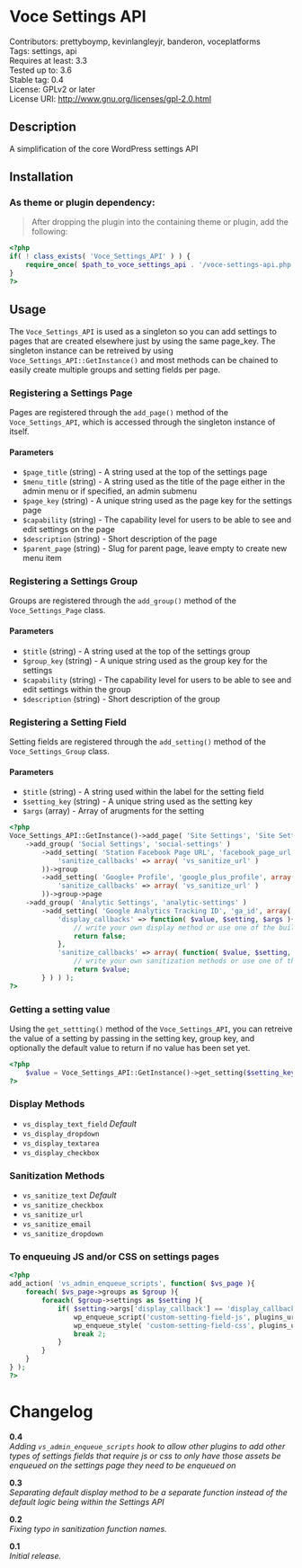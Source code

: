 Voce Settings API
==================

Contributors: prettyboymp, kevinlangleyjr, banderon, voceplatforms  
Tags: settings, api  
Requires at least: 3.3  
Tested up to: 3.6  
Stable tag: 0.4  
License: GPLv2 or later  
License URI: http://www.gnu.org/licenses/gpl-2.0.html

## Description
A simplification of the core WordPress settings API

## Installation

### As theme or plugin dependency:
> After dropping the plugin into the containing theme or plugin, add the following:

```php
<?php
if( ! class_exists( 'Voce_Settings_API' ) ) {
	require_once( $path_to_voce_settings_api . '/voce-settings-api.php' );
}
?>
```

## Usage

The ```Voce_Settings_API``` is used as a singleton so you can add settings to pages that are created elsewhere just by using the same page_key. The singleton instance can be retreived by using ```Voce_Settings_API::GetInstance()``` and most methods can be chained to easily create multiple groups and setting fields per page.

### Registering a Settings Page

Pages are registered through the ```add_page()``` method of the ```Voce_Settings_API```, which is accessed through the singleton instance of itself.

#### Parameters
* ```$page_title``` (string) - A string used at the top of the settings page
* ```$menu_title``` (string) - A string used as the title of the page either in the admin menu or if specified, an admin submenu
* ```$page_key``` (string) - A unique string used as the page key for the settings page
* ```$capability``` (string) - The capability level for users to be able to see and edit settings on the page
* ```$description``` (string) - Short description of the page
* ```$parent_page``` (string) - Slug for parent page, leave empty to create new menu item

### Registering a Settings Group

Groups are registered through the ```add_group()``` method of the ```Voce_Settings_Page``` class.
#### Parameters
* ```$title``` (string) - A string used at the top of the settings group
* ```$group_key``` (string) - A unique string used as the group key for the settings
* ```$capability``` (string) - The capability level for users to be able to see and edit settings within the group
* ```$description``` (string) - Short description of the group

### Registering a Setting Field

Setting fields are registered through the ```add_setting()``` method of the ```Voce_Settings_Group``` class.
#### Parameters
* ```$title``` (string) - A string used within the label for the setting field
* ```$setting_key``` (string) - A unique string used as the setting key
* ```$args``` (array) - Array of arugments for the setting


```php
<?php
Voce_Settings_API::GetInstance()->add_page( 'Site Settings', 'Site Settings', 'site-settings', 'manage_options', 'General settings for site', 'options-general.php' )
	->add_group( 'Social Settings', 'social-settings' )
		->add_setting( 'Station Facebook Page URL', 'facebook_page_url', array(
			'sanitize_callbacks' => array( 'vs_sanitize_url' )
		))->group
		->add_setting( 'Google+ Profile', 'google_plus_profile', array(
			'sanitize_callbacks' => array( 'vs_sanitize_url' )
		))->group->page
	->add_group( 'Analytic Settings', 'analytic-settings' )
		->add_setting( 'Google Analytics Tracking ID', 'ga_id', array(
			'display_callbacks' => function( $value, $setting, $args ){
				// write your own display method or use one of the built in options listed below.
				return false;
			},
			'sanitize_callbacks' => array( function( $value, $setting, $args ){
				// write your own sanitization methods or use one of the built in which are listed below.
				return $value;
		} ) ) );
?>
```

### Getting a setting value
Using the ```get_settting()``` method of the ```Voce_Settings_API```, you can retreive the value of a setting by passing in the setting key, group key, and optionally the default value to return if no value has been set yet.

```php
<?php
	$value = Voce_Settings_API::GetInstance()->get_setting($setting_key, $group_key, $default_value);
?>
```

### Display Methods
* ```vs_display_text_field``` *Default*
* ```vs_display_dropdown```
* ```vs_display_textarea```
* ```vs_display_checkbox```

### Sanitization Methods
* ```vs_sanitize_text``` *Default*
* ```vs_sanitize_checkbox```
* ```vs_sanitize_url```
* ```vs_sanitize_email```
* ```vs_sanitize_dropdown```

### To enqueuing JS and/or CSS on settings pages
```php
<?php
add_action( 'vs_admin_enqueue_scripts', function( $vs_page ){
	foreach( $vs_page->groups as $group ){
		foreach( $group->settings as $setting ){
			if( $setting->args['display_callback'] == 'display_callback_of_custom_setting_field' ){
				wp_enqueue_script('custom-setting-field-js', plugins_url( 'js/custom-setting-field-js.js', __FILE__ ), array( 'jquery' ) );
				wp_enqueue_style( 'custom-setting-field-css', plugins_url( 'css/custom-setting-field-css.css', __FILE__ ) );
				break 2;
			}
		}
	}
} );
?>
```

# Changelog

**0.4**  
*Adding `vs_admin_enqueue_scripts` hook to allow other plugins to add other types of settings fields that require js or css to only have those assets be enqueued on the settings page they need to be enqueued on*

**0.3**  
*Separating default display method to be a separate function instead of the default logic being within the Settings API*

**0.2**  
*Fixing typo in sanitization function names.*

**0.1**  
*Initial release.*